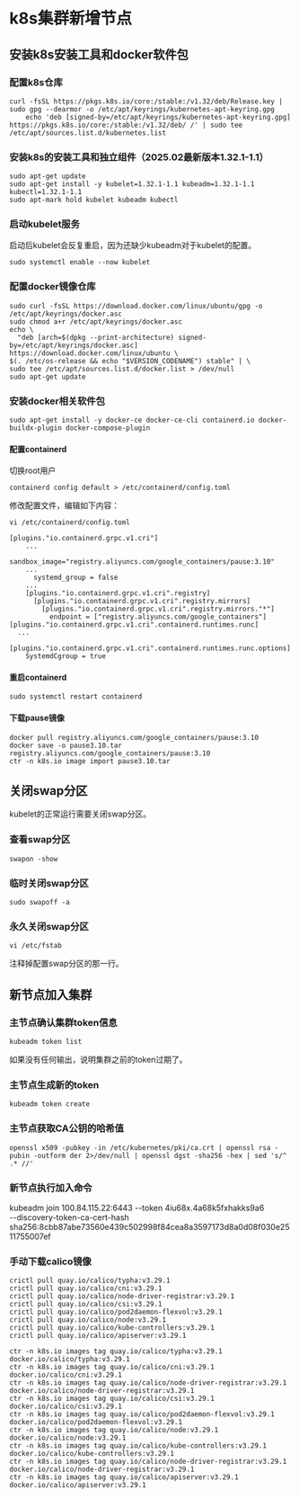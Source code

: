 # k8s集群新增节点

## 安装k8s安装工具和docker软件包

### 配置k8s仓库

    curl -fsSL https://pkgs.k8s.io/core:/stable:/v1.32/deb/Release.key | sudo gpg --dearmor -o /etc/apt/keyrings/kubernetes-apt-keyring.gpg
        echo 'deb [signed-by=/etc/apt/keyrings/kubernetes-apt-keyring.gpg] https://pkgs.k8s.io/core:/stable:/v1.32/deb/ /' | sudo tee /etc/apt/sources.list.d/kubernetes.list

### 安装k8s的安装工具和独立组件（2025.02最新版本1.32.1-1.1）

    sudo apt-get update
    sudo apt-get install -y kubelet=1.32.1-1.1 kubeadm=1.32.1-1.1 kubectl=1.32.1-1.1
    sudo apt-mark hold kubelet kubeadm kubectl

### 启动kubelet服务

启动后kubelet会反复重启，因为还缺少kubeadm对于kubelet的配置。

    sudo systemctl enable --now kubelet

### 配置docker镜像仓库

    sudo curl -fsSL https://download.docker.com/linux/ubuntu/gpg -o /etc/apt/keyrings/docker.asc
    sudo chmod a+r /etc/apt/keyrings/docker.asc
    echo \
      "deb [arch=$(dpkg --print-architecture) signed-by=/etc/apt/keyrings/docker.asc] https://download.docker.com/linux/ubuntu \
    $(. /etc/os-release && echo "$VERSION_CODENAME") stable" | \
    sudo tee /etc/apt/sources.list.d/docker.list > /dev/null
    sudo apt-get update

### 安装docker相关软件包

    sudo apt-get install -y docker-ce docker-ce-cli containerd.io docker-buildx-plugin docker-compose-plugin

#### 配置containerd

切换root用户

    containerd config default > /etc/containerd/config.toml
修改配置文件，编辑如下内容：

    vi /etc/containerd/config.toml

    [plugins."io.containerd.grpc.v1.cri"]
        ...
          sandbox_image="registry.aliyuncs.com/google_containers/pause:3.10"
        ...
          systemd_group = false
        ...
        [plugins."io.containerd.grpc.v1.cri".registry]
          [plugins."io.containerd.grpc.v1.cri".registry.mirrors]
            [plugins."io.containerd.grpc.v1.cri".registry.mirrors."*"]
              endpoint = ["registry.aliyuncs.com/google_containers"]
    [plugins."io.containerd.grpc.v1.cri".containerd.runtimes.runc]
      ...
      [plugins."io.containerd.grpc.v1.cri".containerd.runtimes.runc.options]
        SystemdCgroup = true

#### 重启containerd

    sudo systemctl restart containerd

#### 下载pause镜像

    docker pull registry.aliyuncs.com/google_containers/pause:3.10
    docker save -o pause3.10.tar registry.aliyuncs.com/google_containers/pause:3.10
    ctr -n k8s.io image import pause3.10.tar

## 关闭swap分区

kubelet的正常运行需要关闭swap分区。

### 查看swap分区

    swapon -show

### 临时关闭swap分区

    sudo swapoff -a

### 永久关闭swap分区

    vi /etc/fstab

注释掉配置swap分区的那一行。

## 新节点加入集群

### 主节点确认集群token信息

    kubeadm token list

如果没有任何输出，说明集群之前的token过期了。

### 主节点生成新的token

    kubeadm token create

### 主节点获取CA公钥的哈希值

    openssl x509 -pubkey -in /etc/kubernetes/pki/ca.crt | openssl rsa -pubin -outform der 2>/dev/null | openssl dgst -sha256 -hex | sed 's/^ .* //'

### 新节点执行加入命令

kubeadm join 100.84.115.22:6443 --token 4iu68x.4a68k5fxhakks9a6  \
            --discovery-token-ca-cert-hash sha256:8cbb87abe73560e439c502998f84cea8a3597173d8a0d08f030e2511755007ef

### 手动下载calico镜像

    crictl pull quay.io/calico/typha:v3.29.1
    crictl pull quay.io/calico/cni:v3.29.1
    crictl pull quay.io/calico/node-driver-registrar:v3.29.1
    crictl pull quay.io/calico/csi:v3.29.1
    crictl pull quay.io/calico/pod2daemon-flexvol:v3.29.1
    crictl pull quay.io/calico/node:v3.29.1
    crictl pull quay.io/calico/kube-controllers:v3.29.1
    crictl pull quay.io/calico/apiserver:v3.29.1

    ctr -n k8s.io images tag quay.io/calico/typha:v3.29.1 docker.io/calico/typha:v3.29.1
    ctr -n k8s.io images tag quay.io/calico/cni:v3.29.1 docker.io/calico/cni:v3.29.1
    ctr -n k8s.io images tag quay.io/calico/node-driver-registrar:v3.29.1 docker.io/calico/node-driver-registrar:v3.29.1
    ctr -n k8s.io images tag quay.io/calico/csi:v3.29.1 docker.io/calico/csi:v3.29.1
    ctr -n k8s.io images tag quay.io/calico/pod2daemon-flexvol:v3.29.1 docker.io/calico/pod2daemon-flexvol:v3.29.1
    ctr -n k8s.io images tag quay.io/calico/node:v3.29.1 docker.io/calico/node:v3.29.1
    ctr -n k8s.io images tag quay.io/calico/kube-controllers:v3.29.1 docker.io/calico/kube-controllers:v3.29.1
    ctr -n k8s.io images tag quay.io/calico/node-driver-registrar:v3.29.1 docker.io/calico/node-driver-registrar:v3.29.1
    ctr -n k8s.io images tag quay.io/calico/apiserver:v3.29.1 docker.io/calico/apiserver:v3.29.1
